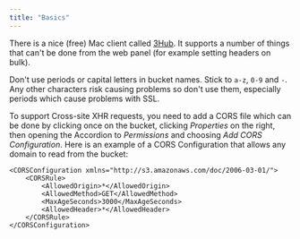 ```yaml
---
title: "Basics"
---
```


There is a nice (free) Mac client called [3Hub](www.3hubapp.com). It supports a number of things that can't be done from the web panel (for example setting headers on bulk).

Don't use periods or capital letters in bucket names. Stick to `a-z`, `0-9` and `-`. Any other characters risk causing problems so don't use them, especially periods which cause problems with SSL.

To support Cross-site XHR requests, you need to add a CORS file which can be done by clicking once on the bucket, clicking *Properties* on the right, then opening the Accordion to *Permissions* and choosing *Add CORS Configuration*. Here is an example of a CORS Configuration that allows any domain to read from the bucket:

```
<CORSConfiguration xmlns="http://s3.amazonaws.com/doc/2006-03-01/">
    <CORSRule>
        <AllowedOrigin>*</AllowedOrigin>
        <AllowedMethod>GET</AllowedMethod>
        <MaxAgeSeconds>3000</MaxAgeSeconds>
        <AllowedHeader>*</AllowedHeader>
    </CORSRule>
</CORSConfiguration>
```